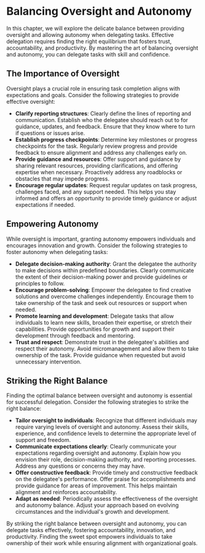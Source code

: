 # Balancing Oversight and Autonomy

In this chapter, we will explore the delicate balance between providing oversight and allowing autonomy when delegating tasks. Effective delegation requires finding the right equilibrium that fosters trust, accountability, and productivity. By mastering the art of balancing oversight and autonomy, you can delegate tasks with skill and confidence.

## The Importance of Oversight

Oversight plays a crucial role in ensuring task completion aligns with expectations and goals. Consider the following strategies to provide effective oversight:

* **Clarify reporting structures**: Clearly define the lines of reporting and communication. Establish who the delegatee should reach out to for guidance, updates, and feedback. Ensure that they know where to turn if questions or issues arise.
* **Establish progress checkpoints**: Determine key milestones or progress checkpoints for the task. Regularly review progress and provide feedback to ensure alignment and address any challenges early on.
* **Provide guidance and resources**: Offer support and guidance by sharing relevant resources, providing clarifications, and offering expertise when necessary. Proactively address any roadblocks or obstacles that may impede progress.
* **Encourage regular updates**: Request regular updates on task progress, challenges faced, and any support needed. This helps you stay informed and offers an opportunity to provide timely guidance or adjust expectations if needed.

## Empowering Autonomy

While oversight is important, granting autonomy empowers individuals and encourages innovation and growth. Consider the following strategies to foster autonomy when delegating tasks:

* **Delegate decision-making authority**: Grant the delegatee the authority to make decisions within predefined boundaries. Clearly communicate the extent of their decision-making power and provide guidelines or principles to follow.
* **Encourage problem-solving**: Empower the delegatee to find creative solutions and overcome challenges independently. Encourage them to take ownership of the task and seek out resources or support when needed.
* **Promote learning and development**: Delegate tasks that allow individuals to learn new skills, broaden their expertise, or stretch their capabilities. Provide opportunities for growth and support their development through feedback and mentoring.
* **Trust and respect**: Demonstrate trust in the delegatee's abilities and respect their autonomy. Avoid micromanagement and allow them to take ownership of the task. Provide guidance when requested but avoid unnecessary intervention.

## Striking the Right Balance

Finding the optimal balance between oversight and autonomy is essential for successful delegation. Consider the following strategies to strike the right balance:

* **Tailor oversight to individuals**: Recognize that different individuals may require varying levels of oversight and autonomy. Assess their skills, experience, and confidence levels to determine the appropriate level of support and freedom.
* **Communicate expectations clearly**: Clearly communicate your expectations regarding oversight and autonomy. Explain how you envision their role, decision-making authority, and reporting processes. Address any questions or concerns they may have.
* **Offer constructive feedback**: Provide timely and constructive feedback on the delegatee's performance. Offer praise for accomplishments and provide guidance for areas of improvement. This helps maintain alignment and reinforces accountability.
* **Adapt as needed**: Periodically assess the effectiveness of the oversight and autonomy balance. Adjust your approach based on evolving circumstances and the individual's growth and development.

By striking the right balance between oversight and autonomy, you can delegate tasks effectively, fostering accountability, innovation, and productivity. Finding the sweet spot empowers individuals to take ownership of their work while ensuring alignment with organizational goals.
